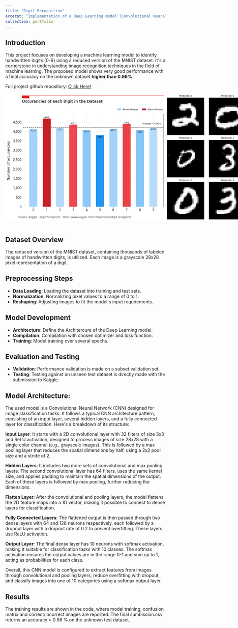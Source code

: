 ```yaml
---
title: "Digit Recognition"
excerpt: "Implementation of a Deep Learning model (Convolutional Neural Network) for the recognition of hand-written digits <br><br><img src='/images/DigitRecognizer_38_0.png'>"
collection: portfolio
---
```


## Introduction
This project focuses on developing a machine learning model to identify handwritten digits (0-9) using a reduced version of the MNIST dataset. It's a cornerstone in understanding image recognition techniques in the field of machine learning.
The proposed model shows very good performance with a final accuracy on the unknown dataset **higher than 0.98%**.

Full project github repository: [Click Here!](https://github.com/edoardoinnocenti/DigitRecognizer/blob/main/DigitRecognizer.ipynb)

<div style="display: flex; justify-content: space-between;">
    <img src="/images/DigitRecognizer_11_1.png" alt="alt text">
    <img src="/images/DigitRecognizer_38_0.png" alt="alt text">
</div>
<br>

## Dataset Overview
The reduced version of the MNIST dataset, containing thousands of labeled images of handwritten digits, is utilized. Each image is a grayscale 28x28 pixel representation of a digit.

## Preprocessing Steps
- **Data Loading**: Loading the dataset into training and test sets.
- **Normalization**: Normalizing pixel values to a range of 0 to 1.
- **Reshaping**: Adjusting images to fit the model's input requirements.

## Model Development
- **Architecture**: Define the Architercure of the Deep Learning model.
- **Compilation**: Compilation with chosen optimizer and loss function.
- **Training**: Model training over several epochs.

## Evaluation and Testing
- **Validation**: Performance validation is made on a subset validation set.
- **Testing**: Testing against an unseen test dataset is directly made with the submission to Kaggle.

## Model Architecture:
The used model is a Convolutional Neural Network (CNN) designed for image classification tasks. It follows a typical CNN architecture pattern, consisting of an input layer, several hidden layers, and a fully connected layer for classification. Here's a breakdown of its structure:

**Input Layer**: It starts with a 2D convolutional layer with 32 filters of size 3x3 and ReLU activation, designed to process images of size 28x28 with a single color channel (e.g., grayscale images). This is followed by a max pooling layer that reduces the spatial dimensions by half, using a 2x2 pool size and a stride of 2.

**Hidden Layers**: It includes two more sets of convolutional and max pooling layers. The second convolutional layer has 64 filters, uses the same kernel size, and applies padding to maintain the spatial dimensions of the output. Each of these layers is followed by max pooling, further reducing the dimensions.

**Flatten Layer**: After the convolutional and pooling layers, the model flattens the 2D feature maps into a 1D vector, making it possible to connect to dense layers for classification.

**Fully Connected Layers**: The flattened output is then passed through two dense layers with 64 and 128 neurons respectively, each followed by a dropout layer with a dropout rate of 0.2 to prevent overfitting. These layers use ReLU activation.

**Output Layer**: The final dense layer has 10 neurons with softmax activation, making it suitable for classification tasks with 10 classes. The softmax activation ensures the output values are in the range 0-1 and sum up to 1, acting as probabilities for each class.

Overall, this CNN model is configured to extract features from images through convolutional and pooling layers, reduce overfitting with dropout, and classify images into one of 10 categories using a softmax output layer.

## Results
The training results are shown in the code, where model training, confusion matrix and correct/incorrect images are reported.
The final sumbission.csv returns an accuracy > 0.98 % on the unknown test dataset.